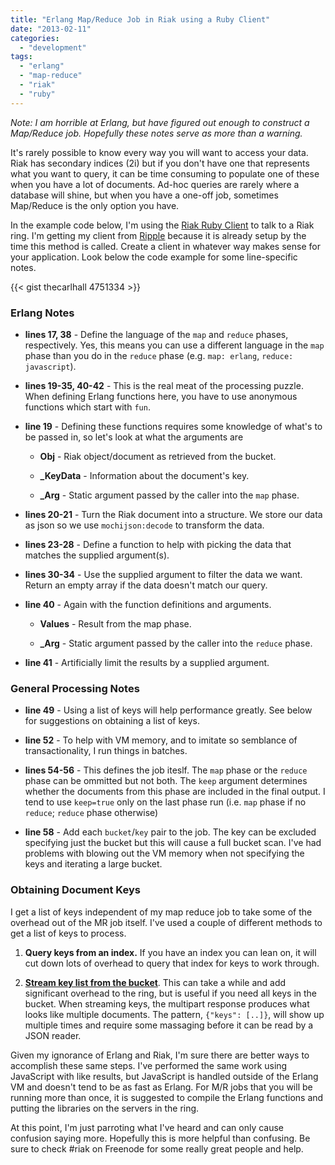 ```yaml
---
title: "Erlang Map/Reduce Job in Riak using a Ruby Client"
date: "2013-02-11"
categories: 
  - "development"
tags: 
  - "erlang"
  - "map-reduce"
  - "riak"
  - "ruby"
---
```


_Note: I am horrible at Erlang, but have figured out enough to construct a Map/Reduce job. Hopefully these notes serve as more than a warning._

It's rarely possible to know every way you will want to access your data. Riak has secondary indices (2i) but if you don't have one that represents what you want to query, it can be time consuming to populate one of these when you have a lot of documents. Ad-hoc queries are rarely where a database will shine, but when you have a one-off job, sometimes Map/Reduce is the only option you have.

<!--more-->

In the example code below, I'm using the [Riak Ruby Client](https://github.com/basho/riak-ruby-client) to talk to a Riak ring. I'm getting my client from [Ripple](https://github.com/basho/ripple) because it is already setup by the time this method is called. Create a client in whatever way makes sense for your application. Look below the code example for some line-specific notes.

{{< gist thecarlhall 4751334 >}}

### Erlang Notes

- **lines 17, 38** - Define the language of the `map` and `reduce` phases, respectively. Yes, this means you can use a different language in the `map` phase than you do in the `reduce` phase (e.g. `map: erlang`, `reduce: javascript`).

- **lines 19-35, 40-42** - This is the real meat of the processing puzzle. When defining Erlang functions here, you have to use anonymous functions which start with `fun`.

- **line 19** - Defining these functions requires some knowledge of what's to be passed in, so let's look at what the arguments are
    - **Obj** - Riak object/document as retrieved from the bucket.
    
    - **_KeyData** - Information about the document's key.
    
    - **_Arg** - Static argument passed by the caller into the `map` phase.

- **lines 20-21** - Turn the Riak document into a structure. We store our data as json so we use `mochijson:decode` to transform the data.

- **lines 23-28** - Define a function to help with picking the data that matches the supplied argument(s).

- **lines 30-34** - Use the supplied argument to filter the data we want. Return an empty array if the data doesn't match our query.

- **line 40** - Again with the function definitions and arguments.
    - **Values** - Result from the map phase.
    
    - **_Arg** - Static argument passed by the caller into the `reduce` phase.

- **line 41** - Artificially limit the results by a supplied argument.

### General Processing Notes

- **line 49** - Using a list of keys will help performance greatly. See below for suggestions on obtaining a list of keys.

- **line 52** - To help with VM memory, and to imitate so semblance of transactionality, I run things in batches.

- **lines 54-56** - This defines the job iteslf. The `map` phase or the `reduce` phase can be ommitted but not both. The `keep` argument determines whether the documents from this phase are included in the final output. I tend to use `keep=true` only on the last phase run (i.e. `map` phase if no `reduce`; `reduce` phase otherwise)

- **line 58** - Add each `bucket`/`key` pair to the job. The key can be excluded specifying just the bucket but this will cause a full bucket scan. I've had problems with blowing out the VM memory when not specifying the keys and iterating a large bucket.

### Obtaining Document Keys

I get a list of keys independent of my map reduce job to take some of the overhead out of the MR job itself. I've used a couple of different methods to get a list of keys to process.

1. ****Query keys from an index**.** If you have an index you can lean on, it will cut down lots of overhead to query that index for keys to work through.

3. [**Stream key list from the bucket**](http://docs.basho.com/riak/1.2.1/references/apis/http/HTTP-List-Keys/#Request). This can take a while and add significant overhead to the ring, but is useful if you need all keys in the bucket. When streaming keys, the multipart response produces what looks like multiple documents. The pattern, `{"keys": [..]}`, will show up multiple times and require some massaging before it can be read by a JSON reader.

Given my ignorance of Erlang and Riak, I'm sure there are better ways to accomplish these same steps. I've performed the same work using JavaScript with like results, but JavaScript is handled outside of the Erlang VM and doesn't tend to be as fast as Erlang. For M/R jobs that you will be running more than once, it is suggested to compile the Erlang functions and putting the libraries on the servers in the ring.

At this point, I'm just parroting what I've heard and can only cause confusion saying more. Hopefully this is more helpful than confusing. Be sure to check #riak on Freenode for some really great people and help.
